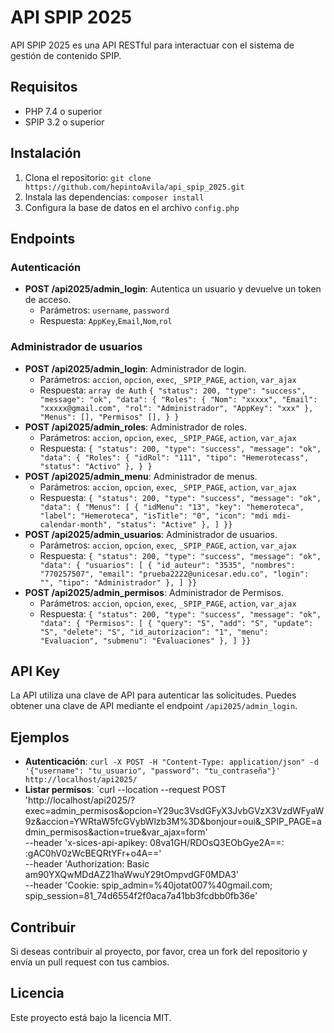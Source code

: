 # API SPIP 2025

API SPIP 2025 es una API RESTful para interactuar con el sistema de gestión de contenido SPIP.

## Requisitos

* PHP 7.4 o superior
* SPIP 3.2 o superior

## Instalación

1. Clona el repositorio: `git clone https://github.com/hepintoAvila/api_spip_2025.git`
2. Instala las dependencias: `composer install`
3. Configura la base de datos en el archivo `config.php`

## Endpoints

### Autenticación

* **POST /api2025/admin_login**: Autentica un usuario y devuelve un token de acceso.
	+ Parámetros: `username`, `password`
	+ Respuesta: `AppKey`,`Email`,`Nom`,`rol`

### Administrador de usuarios


* **POST /api2025/admin_login**: Administrador de login.
	+ Parámetros: `accion`, `opcion`, `exec`, `_SPIP_PAGE`, `action`, `var_ajax`
	+ Respuesta: `array de Auth`
`{
    "status": 200,
    "type": "success",
    "message": "ok",
    "data": {
        "Roles": {
            "Nom": "xxxxx",
            "Email": "xxxxx@gmail.com",
            "rol": "Administrador",
            "AppKey": "xxx"
        },
        "Menus": [],
        "Permisos" [],
	}
 }`
* **POST /api2025/admin_roles**: Administrador de roles.
	+ Parámetros: `accion`, `opcion`, `exec`, `_SPIP_PAGE`, `action`, `var_ajax`
	+ Respuesta: `{
    "status": 200,
    "type": "success",
    "message": "ok",
    "data": {
        "Roles": {
                "idRol": "111",
                "tipo": "Hemerotecass",
                "status": "Activo"
            },
	}
 }`
* **POST /api2025/admin_menu**: Administrador de menus.
	+ Parámetros: `accion`, `opcion`, `exec`, `_SPIP_PAGE`, `action`, `var_ajax`
	+ Respuesta: `{
    "status": 200,
    "type": "success",
    "message": "ok",
  "data": {
        "Menus": [
            {
                "idMenu": "13",
                "key": "hemeroteca",
                "label": "Hemeroteca",
                "isTitle": "0",
                "icon": "mdi mdi-calendar-month",
                "status": "Active"
            },
   		]
 }}`
* **POST /api2025/admin_usuarios**: Administrador de usuarios.
	+ Parámetros: `accion`, `opcion`, `exec`, `_SPIP_PAGE`, `action`, `var_ajax`
	+ Respuesta: `{
    "status": 200,
    "type": "success",
    "message": "ok",
  "data": {
        "usuarios": [
            {
                "id_auteur": "3535",
                "nombres": "770257507",
                "email": "prueba2222@unicesar.edu.co",
                "login": "",
                "tipo": "Administrador"
            },
   		]
 }}`
* **POST /api2025/admin_permisos**: Administrador de Permisos.
	+ Parámetros: `accion`, `opcion`, `exec`, `_SPIP_PAGE`, `action`, `var_ajax`
	+ Respuesta: `{
    "status": 200,
    "type": "success",
    "message": "ok",
  "data": {
        "Permisos": [
            {
            "query": "S",
            "add": "S",
            "update": "S",
            "delete": "S",
            "id_autorizacion": "1",
            "menu": "Evaluacion",
            "submenu": "Evaluaciones"
            },
   		]
 }}`
## API Key

La API utiliza una clave de API para autenticar las solicitudes. Puedes obtener una clave de API mediante el endpoint `/api2025/admin_login`.

## Ejemplos

* **Autenticación**: `curl -X POST -H "Content-Type: application/json" -d '{"username": "tu_usuario", "password": "tu_contraseña"}' http://localhost/api2025/`
* **Listar permisos**: `curl --location --request POST 'http://localhost/api2025/?exec=admin_permisos&opcion=Y29uc3VsdGFyX3JvbGVzX3VzdWFyaW9z&accion=YWRtaW5fcGVybWlzb3M%3D&bonjour=oui&_SPIP_PAGE=admin_permisos&action=true&var_ajax=form' \
--header 'x-sices-api-apikey: 08va1GH/RDOsQ3EObGye2A==: :gAC0hV0zWcBEQRtYFr+o4A==' \
--header 'Authorization: Basic am90YXQwMDdAZ21haWwuY29tOmpvdGF0MDA3' \
--header 'Cookie: spip_admin=%40jotat007%40gmail.com; spip_session=81_74d6554f2f0aca7a41bb3fcdbb0fb36e'

## Contribuir

Si deseas contribuir al proyecto, por favor, crea un fork del repositorio y envía un pull request con tus cambios.

## Licencia

Este proyecto está bajo la licencia MIT.
